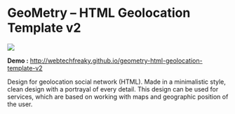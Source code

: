 # GeoMetry – HTML Geolocation Template v2
![](https://raw.githubusercontent.com/webtechfreaky/geometry-html-geolocation-template-v2/master/banner.png)

**Demo :** http://webtechfreaky.github.io/geometry-html-geolocation-template-v2

Design for geolocation social network (HTML).
Made in a minimalistic style, clean design with a portrayal of every detail. This design can be used for services, which are based on working with maps and geographic position of the user.
